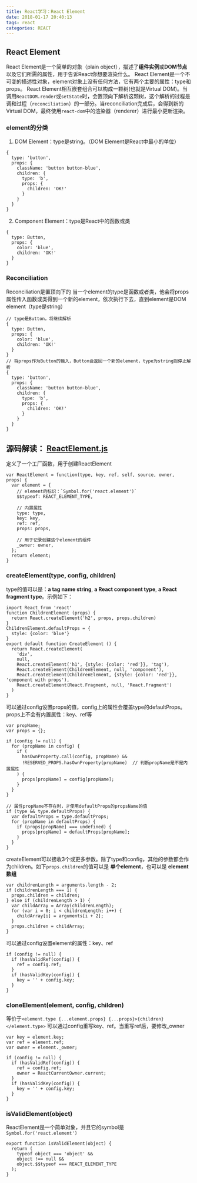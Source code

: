 ```yaml
---
title: React学习：React Element
date: 2018-01-17 20:40:13
tags: react
categories: REACT
---
```


## React Element
React Element是一个简单的对象（plain object），描述了**组件实例**或**DOM节点**以及它们所需的属性，用于告诉React你想要渲染什么。
React Element是一个不可变的描述性对象，element对象上没有任何方法，它有两个主要的属性：type和props。
React Element相互嵌套组合可以构成一颗树(也就是Virtual DOM)。当调用`ReactDOM.render`或`setState`时，会置顶向下解析这颗树，这个解析的过程是调和过程（`reconciliation`）的一部分。当reconciliation完成后，会得到新的Virtual DOM，最终使用`react-dom`中的渲染器（renderer）进行最小更新渲染。

### element的分类
1. DOM Element：type是string。（DOM Element是React中最小的单位）
```
{
  type: 'button',
  props: {
    className: 'button button-blue',
    children: {
      type: 'b',
      props: {
        children: 'OK!'
      }
    }
  }
}
```
2. Component Element：type是React中的函数或类
```
{
  type: Button,
  props: {
    color: 'blue',
    children: 'OK!'
  }
}
```

### Reconciliation
Reconciliation是置顶向下的
当一个element的type是函数或者类，他会将props属性传入函数或类得到一个新的element，依次执行下去，直到element是DOM element（type是string）
```
// type是Button，将继续解析
{
  type: Button,
  props: {
    color: 'blue',
    children: 'OK!'
  }
}
// 将props作为Button的输入，Button会返回一个新的element，type为string则停止解析
{
  type: 'button',
  props: {
    className: 'button button-blue',
    children: {
      type: 'b',
      props: {
        children: 'OK!'
      }
    }
  }
}
```

## 源码解读： [ReactElement.js](https://github.com/facebook/react/blob/v16.2.0/packages/react/src/ReactElement.js)
定义了一个工厂函数，用于创建ReactElement
```
var ReactElement = function(type, key, ref, self, source, owner, props) {
  var element = {
    // element的标识：`Symbol.for('react.element')`
    $$typeof: REACT_ELEMENT_TYPE,

    // 内置属性
    type: type,
    key: key,
    ref: ref,
    props: props,

    // 用于记录创建这个element的组件
    _owner: owner,
  };
  return element;
}
```

### createElement(type, config, children)
type的值可以是：**a tag name string**, **a React component type**, **a React fragment type**。示例如下：
```
import React from 'react'
function ChildrenElement (props) {
  return React.createElement('h2', props, props.children)
}
ChildrenElement.defaultProps = {
  style: {color: 'blue'}
}
export default function CreateElement () {
  return React.createElement(
    'div',
    null,
    React.createElement('h1', {style: {color: 'red'}}, 'tag'),
    React.createElement(ChildrenElement, null, 'component'),
    React.createElement(ChildrenElement, {style: {color: 'red'}}, 'component with props'),
    React.createElement(React.Fragment, null, 'React.Fragment')
  )
}
```
可以通过config设置props的值，config上的属性会覆盖type的defaultProps。props上不会有内置属性：key、ref等
```
var propName;
var props = {};

if (config != null) {
  for (propName in config) {
    if (
      hasOwnProperty.call(config, propName) &&
      !RESERVED_PROPS.hasOwnProperty(propName)  // 判断propName是不是内置属性
    ) {
      props[propName] = config[propName];
    }
  }
}

// 属性propName不存在时，才使用defaultProps的propsName的值
if (type && type.defaultProps) {
  var defaultProps = type.defaultProps;
  for (propName in defaultProps) {
    if (props[propName] === undefined) {
      props[propName] = defaultProps[propName];
    }
  }
}
```
createElement可以接收3个或更多参数。除了type和config，其他的参数都会作为children。如下`props.children`的值可以是 **单个element**，也可以是 **element数组**
```
var childrenLength = arguments.length - 2;
if (childrenLength === 1) {
  props.children = children;
} else if (childrenLength > 1) {
  var childArray = Array(childrenLength);
  for (var i = 0; i < childrenLength; i++) {
    childArray[i] = arguments[i + 2];
  }
  props.children = childArray;
}
```
可以通过config设置element的属性：key、ref
```
if (config != null) {
  if (hasValidRef(config)) {
    ref = config.ref;
  }
  if (hasValidKey(config)) {
    key = '' + config.key;
  }
}
```

### cloneElement(element, config, children)
等价于`<element.type {...element.props} {...props}>{children}</element.type>`
可以通过config重写key、ref。当重写ref后，要修改_owner
```
var key = element.key;
var ref = element.ref;
var owner = element._owner;

if (config != null) {
  if (hasValidRef(config)) {
    ref = config.ref;
    owner = ReactCurrentOwner.current;
  }
  if (hasValidKey(config)) {
    key = '' + config.key;
  }
}
```

### isValidElement(object)
ReactElement是一个简单对象，并且它的symbol是`Symbol.for('react.element')`
```
export function isValidElement(object) {
  return (
    typeof object === 'object' &&
    object !== null &&
    object.$$typeof === REACT_ELEMENT_TYPE
  );
}
```

